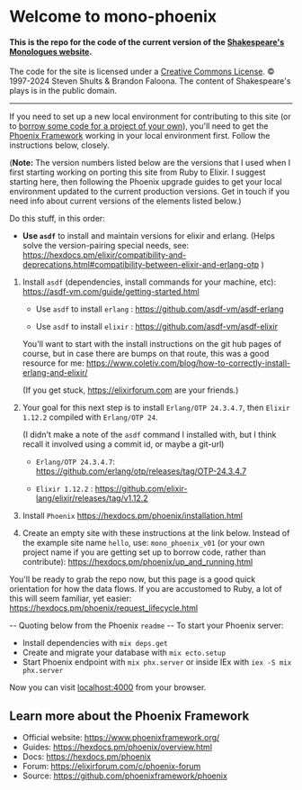 # Welcome to mono-phoenix

#### This is the repo for the code of the current version of the [Shakespeare's Monologues website](https://www.shakespeare-monologues.org/).

The code for the site is licensed under a [Creative Commons License](https://creativecommons.org/licenses/by-nc-sa/4.0/).
© 1997-2024 Steven Shults & Brandon Faloona.
The content of Shakespeare's plays is in the public domain.

---
If you need to set up a new local environment for contributing to this site (or to [borrow some code for a project of your own](https://creativecommons.org/licenses/by-nc-sa/4.0/)), you'll need to get the [Phoenix Framework](https://www.phoenixframework.org/) working in your local environment first. Follow the instructions below, closely.

(**Note:**  The version numbers listed below are the versions that I used when I first starting working on porting this site from Ruby to Elixir. I suggest starting here, then following the Phoenix upgrade guides to get your local environment updated to the current production versions.  Get in touch if you need info about current versions of the elements listed below.)  


Do this stuff, in this order:

* **Use `asdf`** to install and maintain versions for elixir and erlang. 
	(Helps solve the version-pairing special needs, see:  https://hexdocs.pm/elixir/compatibility-and-deprecations.html#compatibility-between-elixir-and-erlang-otp )

1. Install `asdf` (dependencies, install commands for your machine, etc): https://asdf-vm.com/guide/getting-started.html

	* Use `asdf` to install `erlang`  : https://github.com/asdf-vm/asdf-erlang

	* Use `asdf` to install `elixir`  :  https://github.com/asdf-vm/asdf-elixir 
	
	You'll want to start with the install instructions on the git hub pages of course, but in case there are bumps on that route, this was a good resource for me: https://www.coletiv.com/blog/how-to-correctly-install-erlang-and-elixir/ 

	(If you get stuck, https://elixirforum.com are your friends.)

2. Your goal for this next step is to install `Erlang/OTP 24.3.4.7`, then `Elixir 1.12.2` compiled with `Erlang/OTP 24`.

	(I didn't make a note of the `asdf` command I installed with, but I think recall it involved using a commit id, or maybe a git-url)

	* `Erlang/OTP 24.3.4.7`: https://github.com/erlang/otp/releases/tag/OTP-24.3.4.7

	* `Elixir 1.12.2` : https://github.com/elixir-lang/elixir/releases/tag/v1.12.2

3. Install `Phoenix`
		https://hexdocs.pm/phoenix/installation.html

4. Create an empty site with these instructions at the link below. Instead of the example site name `hello`, use: `mono_phoenix_v01` (or your own project name if you are getting set up to borrow code, rather than contribute): https://hexdocs.pm/phoenix/up_and_running.html

You'll be ready to grab the repo now, but this page is a good quick orientation for how the data flows. If you are accustomed to Ruby, a lot of this will seem familiar, yet easier: https://hexdocs.pm/phoenix/request_lifecycle.html

-- Quoting below from the Phoenix `readme` --
To start your Phoenix server:

  * Install dependencies with `mix deps.get`
  * Create and migrate your database with `mix ecto.setup`
  * Start Phoenix endpoint with `mix phx.server` or inside IEx with `iex -S mix phx.server`

Now you can visit [localhost:4000](http://localhost:4000) from your browser.


## Learn more about the Phoenix Framework

  * Official website: https://www.phoenixframework.org/
  * Guides: https://hexdocs.pm/phoenix/overview.html
  * Docs: https://hexdocs.pm/phoenix
  * Forum: https://elixirforum.com/c/phoenix-forum
  * Source: https://github.com/phoenixframework/phoenix

